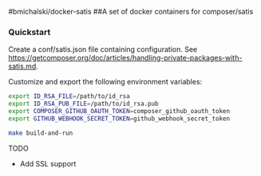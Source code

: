 #bmichalski/docker-satis
##A set of docker containers for composer/satis

### Quickstart
Create a conf/satis.json file containing configuration. See https://getcomposer.org/doc/articles/handling-private-packages-with-satis.md.

Customize and export the following environment variables:
```bash
export ID_RSA_FILE=/path/to/id_rsa
export ID_RSA_PUB_FILE=/path/to/id_rsa.pub
export COMPOSER_GITHUB_OAUTH_TOKEN=composer_github_oauth_token
export GITHUB_WEBHOOK_SECRET_TOKEN=github_webhook_secret_token

make build-and-run
```

TODO
* Add SSL support
